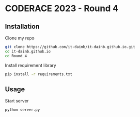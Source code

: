 # CODERACE 2023 - Round 4

## Installation

Clone my repo

```bash
git clone https://github.com/it-dainb/it-dainb.github.io.git
cd it-dainb.github.io
cd Round_4
```

Install requirement library
```bash
pip install -r requirements.txt
```

## Usage

Start server
```bash
python server.py
```